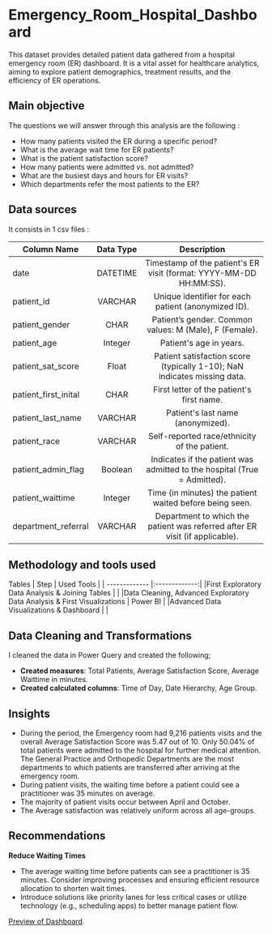 # Emergency_Room_Hospital_Dashboard
This dataset provides detailed patient data gathered from a hospital emergency room (ER) dashboard. It is a vital asset for healthcare analytics, aiming to explore patient demographics, treatment results, and the efficiency of ER operations.

## Main objective
The questions we will answer through this analysis are the following :
- How many patients visited the ER during a specific period?
- What is the average wait time for ER patients?
- What is the patient satisfaction score?
- How many patients were admitted vs. not admitted?
- What are the busiest days and hours for ER visits?
- Which departments refer the most patients to the ER?

## Data sources
It consists in 1 csv files :

Column Name | Data Type | Description
| ------------- |:-------------:| :-------------:|
date | DATETIME | Timestamp of the patient's ER visit (format: YYYY-MM-DD HH:MM:SS).
patient_id | VARCHAR | Unique identifier for each patient (anonymized ID).
patient_gender | CHAR | Patient’s gender. Common values: M (Male), F (Female).
patient_age | Integer | Patient's age in years.
patient_sat_score | Float | Patient satisfaction score (typically 1-10); NaN indicates missing data.
patient_first_inital | CHAR | First letter of the patient's first name.
patient_last_name | VARCHAR	 | Patient's last name (anonymized).
patient_race | VARCHAR	 | Self-reported race/ethnicity of the patient.
patient_admin_flag | Boolean | Indicates if the patient was admitted to the hospital (True = Admitted).
patient_waittime | Integer | Time (in minutes) the patient waited before being seen.
department_referral | 	VARCHAR | Department to which the patient was referred after ER visit (if applicable).

## Methodology and tools used
Tables
| Step  | Used Tools |
| ------------- |:-------------:|
|First Exploratory Data Analysis & Joining Tables     |     |
|Data Cleaning, Advanced Exploratory Data Analysis & First Visualizations  | Power BI    |
|Advanced Data Visualizations & Dashboard    |     |

## Data Cleaning and Transformations
I cleaned the data in Power Query and created the following;
- **Created measures**: Total Patients, Average Satisfaction Score, Average Waittime in minutes.
- **Created calculated columns**: Time of Day, Date Hierarchy, Age Group.

## Insights
- During the period, the Emergency room had 9,216 patients visits and the overall Average Satisfaction Score was 5.47 out of 10. Only 50.04% of total patients were admitted to the hospital for further medical attention. The General Practice and Orthopedic Departments are the most departments to which patients are transferred after arriving at the emergency room.
- During patient visits, the waiting time before a patient could see a practitioner was 35 minutes on average.
- The majority of patient visits occur between April and October.
- The Average satisfaction was relatively uniform across all age-groups.

## Recommendations
**Reduce Waiting Times**
- The average waiting time before patients can see a practitioner is 35 minutes. Consider improving processes and ensuring efficient resource allocation to shorten wait times.
- Introduce solutions like priority lanes for less critical cases or utilize technology (e.g., scheduling apps) to better manage patient flow.

[Preview of Dashboard](https://www.kaggle.com/datasets/bhavikjikadara/global-electronics-retailers/).
